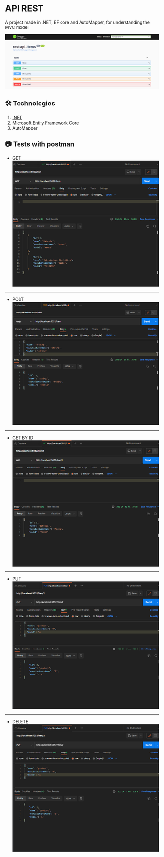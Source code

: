 # API REST

A project made in .NET, EF core and AutoMapper, for understanding the MVC model

![swagger_banner](./assets/images/swagger_image.png)

## 🛠️ Technologies

1. [.NET](https://dotnet.microsoft.com/pt-br/)
2. [Microsoft Entity Framework Core](https://www.nuget.org/packages/Microsoft.EntityFrameworkCore)
3. AutoMapper

## 📷 Tests with postman

- GET
  ![swagger_banner](./assets/images/test_get.png)

---

- POST
  ![swagger_banner](./assets/images/test_post.png)

---

- GET BY ID
  ![swagger_banner](./assets/images/test_get_by_id.png)

---

- PUT
  ![swagger_banner](./assets/images/test_put.png)

---

- DELETE
  ![swagger_banner](./assets/images/test_put.png)

